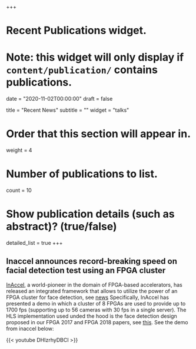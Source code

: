 +++
# Recent Publications widget.
# Note: this widget will only display if `content/publication/` contains publications.

date = "2020-11-02T00:00:00"
draft = false

title = "Recent News"
subtitle = ""
widget = "talks"

# Order that this section will appear in.
weight = 4

# Number of publications to list.
count = 10

# Show publication details (such as abstract)? (true/false)
detailed_list = true
+++

## **Inaccel announces record-breaking speed on facial detection test using an FPGA cluster**

[InAccel](https://inaccel.com/), a world-pioneer in the domain of FPGA-based
accelerators, has released an integrated framework that allows to utilize the
power of an FPGA cluster for face detection, see [news](https://www.design-reuse.com/news/48940/inaccel-facial-detection-fpga-cluster.html)
Specifically, InAccel has presented a demo in which a cluster of 8 FPGAs are
used to provide up to 1700 fps (supporting up to 56 cameras with 30 fps in 
a single server). The HLS implementation used unded the hood is the
face detection design proposed in our FPGA 2017 and FPGA 2018 papers, see 
[this](https://inaccel.com/accelerated-face-detection-on-a-cluster-of-8-alveo-fpga-cards/). See
the demo from inaccel below:

{{< youtube DHIzrhyDBCI >}}


